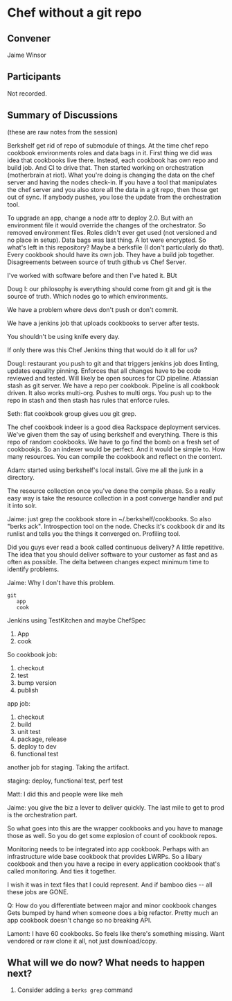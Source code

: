 Chef without a git repo
=======================

## Convener

Jaime Winsor

## Participants

Not recorded.

## Summary of Discussions

(these are raw notes from the session)

Berkshelf get rid of repo of submodule of things. At the time chef
repo cookbook environments roles and data bags in it. First thing we
did was idea that cookbooks live there. Instead, each cookbook has own
repo and build job. And CI to drive that. Then started working on
orchestration (motherbrain at riot). What you're doing is changing the
data on the chef server and having the nodes check-in. If you have a
tool that manipulates the chef server and you also store all the data
in a git repo, then those get out of sync. If anybody pushes, you lose
the update from the orchestration tool.

To upgrade an app, change a node attr to deploy 2.0. But with an
environment file it would override the changes of the orchestrator. So
removed environment files. Roles didn't ever get used (not versioned
and no place in setup). Data bags was last thing. A lot were
encrypted. So what's left in this repository? Maybe a berksfile (I
don't particularly do that). Every cookbook should have its own
job. They have a build job together. Disagreements between source of
truth github vs Chef Server.

I've worked with software before and then I've hated it. BUt 

Doug I: our philosophy is everything should come from git and git is the source of truth.
Which nodes go to which environments.

We have a problem where devs don't push or don't commit.

We have a jenkins job that uploads cookbooks to server after tests.

You shouldn't be using knife every day.

If only there was this Chef Jenkins thing that would do it all for us?

DougI: restaurant you push to git and that triggers jenkins job does
linting, updates equality pinning. Enforces that all changes have to
be code reviewed and tested. Will likely be open sources for CD
pipeline. Atlassian stash as git server. We have a repo per
cookbook. Pipeline is all cookbook driven. It also works
multi-org. Pushes to multi orgs. You push up to the repo in stash and
then stash has rules that enforce rules.

Seth: flat cookbook group gives uou git grep. 

The chef cookbook indeer is a good diea Rackspace deployment
services. We've given them the say of using berkshelf and
everything. There is this repo of random cookbooks. We have to go find
the bomb on a fresh set of cookbookjs. So an indexer would be
perfect. And it would be simple to. How many resources. You can
compile the cookbook and reflect on the content.

Adam: started using berkshelf's local install. Give me all the junk in a directory.

The resource collection once you've done the compile phase. So a
really easy way is take the resource collection in a post converge
handler and put it into solr.

Jaime: just grep the cookbook store in ~/.berkshelf/cookbooks.  So
also "berks ack". Introspection tool on the node. Checks it's cookbook
dir and its runlist and tells you the things it converged
on. Profiling tool.

Did you guys ever read a book called continuous delivery? A little
repetitive. The idea that you should deliver software to your customer
as fast and as often as possible. The delta between changes expect
minimum time to identify problems.

Jaime: Why I don't have this problem.

    git
       app
       cook
    
Jenkins using TestKitchen and maybe ChefSpec

1. App
2. cook


So cookbook job:

1. checkout
2. test
3. bump version
4. publish


app job:

1. checkout
2. build
3. unit test
4. package, release
5. deploy to dev
6. functional test


another job for staging. Taking the artifact. 

staging: deploy, functional test, perf test

Matt: I did this and people were like meh

Jaime: you give the biz a lever to deliver quickly.
The last mile to get to prod is the orchestration part.

So what goes into this are the wrapper cookbooks and you have to
manage those as well. So you do get some explosion of count of
cookbook repos.

Monitoring needs to be integrated into app cookbook. Perhaps with an
infrastructure wide base cookbook that provides LWRPs. So a libary
cookbook and then you have a recipe in every application cookbook
that's called monitoring. And ties it together.

I wish it was in text files that I could represent. And if bamboo dies
-- all these jobs are GONE.

Q: How do you differentiate between major and minor cookbook changes
Gets bumped by hand when someone does a big refactor. Pretty much an
app cookbook doesn't change so no breaking API.

Lamont: I have 60 cookbooks. So feels like there's something
missing. Want vendored or raw clone it all, not just download/copy.

## What will we do now?  What needs to happen next?

1. Consider adding a `berks grep` command

